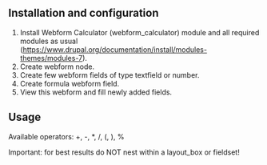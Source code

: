 Installation and configuration
------------------------------
1. Install Webform Calculator (webform_calculator) module and all required
   modules as usual (https://www.drupal.org/documentation/install/modules-themes/modules-7).
2. Create webform node.
3. Create few webform fields of type textfield or number.
4. Create formula webform field.
5. View this webform and fill newly added fields.


Usage
-----
Available operators:
+, -, *, /, (, ), %

Important: for best results do NOT nest within a layout_box or fieldset!

